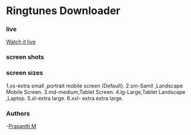 # Ringtunes Downloader

### live
[Watch it live](https://github.com/gitmprasanth/ringtunes_downloader)

### screen shots


### screen sizes

1.xs-extra small ,portrait mobile screen (Default).
2.sm-Samll ,Landscape Mobile Screen.
3.md-medium,Tablet Screen.
4.lg-Large,Tablet Landscape ,Laptop.
5.xl-extra large.
6.xxl- extra extra large.

### Authors 
-[Prasanth M]()